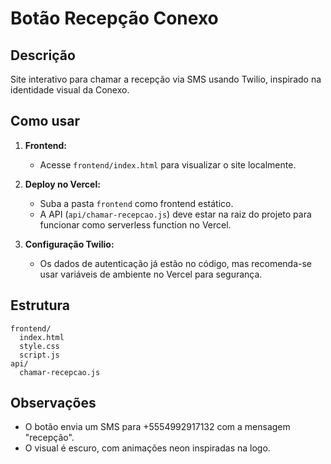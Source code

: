# Botão Recepção Conexo

## Descrição
Site interativo para chamar a recepção via SMS usando Twilio, inspirado na identidade visual da Conexo.

## Como usar

1. **Frontend:**
   - Acesse `frontend/index.html` para visualizar o site localmente.

2. **Deploy no Vercel:**
   - Suba a pasta `frontend` como frontend estático.
   - A API (`api/chamar-recepcao.js`) deve estar na raiz do projeto para funcionar como serverless function no Vercel.

3. **Configuração Twilio:**
   - Os dados de autenticação já estão no código, mas recomenda-se usar variáveis de ambiente no Vercel para segurança.

## Estrutura
```
frontend/
  index.html
  style.css
  script.js
api/
  chamar-recepcao.js
```

## Observações
- O botão envia um SMS para +5554992917132 com a mensagem "recepção".
- O visual é escuro, com animações neon inspiradas na logo. 